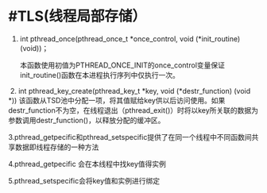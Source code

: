 # #TLS(线程局部存储）

1. int     pthread_once(pthread_once_t *once_control, void (*init_routine) (void))；

   本函数使用初值为PTHREAD_ONCE_INIT的once_control变量保证init_routine()函数在本进程执行序列中仅执行一次。  

​    2. int  pthread_key_create(pthread_key_t *key, void (*destr_function) (void *))      该函数从TSD池中分配一项，将其值赋给key供以后访问使用。如果destr_function不为空，在线程退出（pthread_exit()）时将以key所关联的数据为参数调用destr_function()，以释放分配的缓冲区。        

 

3.pthread_getpecific和pthread_setspecific提供了在同一个线程中不同函数间共享数据即线程存储的一种方法

4.pthread_getpecific     会在本线程中找key值得实例

5.pthread_setspecific会将key值和实例进行绑定



